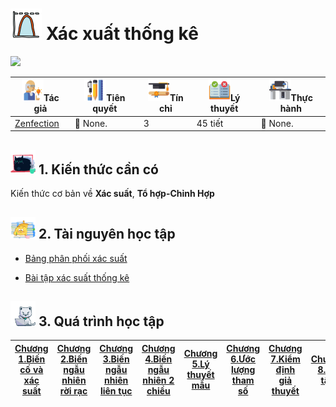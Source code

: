 # <img src="https://raw.githubusercontent.com/Zenfection/Image/master/2020/12/15-22-18-20-icons8-histogram.png" width="50"> Xác xuất thống kê

<img src="https://readme-typing-svg.herokuapp.com?font=tahoma&lines=B%E1%BA%A3ng+sau+tham+kh%E1%BA%A3o+c%E1%BB%A7a+CTU">

| <img src="https://raw.githubusercontent.com/Zenfection/Image/master/2021/07/31-17-12-38-Professor%20Male.png" title="" alt="Professor Male.png" width="35">Tác giả | <img title="" src="https://raw.githubusercontent.com/Zenfection/Image/master/2021/07/31-17-08-42-Learning%20Tools.png" alt="Learning Tools.png" width="35">Tiên quyết | <img src="https://raw.githubusercontent.com/Zenfection/Image/master/2021/07/31-17-13-24-Degree.png" title="" alt="Degree.png" width="35">Tín chỉ | <img src="https://raw.githubusercontent.com/Zenfection/Image/master/2021/07/31-17-10-10-Rage%20Room%20Rules.png" title="" alt="Rage Room Rules.png" width="35">Lý thuyết | <img src="https://raw.githubusercontent.com/Zenfection/Image/master/2021/07/31-17-11-54-Student%20Desk.png" title="" alt="Student Desk.png" width="35">Thực hành |
| ------------------------------------------------------------------------------------------------------------------------------------------------------------------ | --------------------------------------------------------------------------------------------------------------------------------------------------------------------- | ------------------------------------------------------------------------------------------------------------------------------------------------ | ------------------------------------------------------------------------------------------------------------------------------------------------------------------------ | ---------------------------------------------------------------------------------------------------------------------------------------------------------------- |
| [Zenfection](http://facebook.com/zenfection)                                                                                                                       | 🚫 None.                                                                                                                                                              | 3                                                                                                                                                | 45 tiết                                                                                                                                                                       | 🚫 None.                                                                                                                                                               |

## <img src="https://raw.githubusercontent.com/Zenfection/Image/master/2021/08/02-21-26-29-tenor.gif" width="40"> 1. Kiến thức cần có

Kiến thức cơ bản về **Xác suất**, **Tổ hợp-Chỉnh Hợp**

## <img src="https://raw.githubusercontent.com/Zenfection/Image/master/2021/08/02-21-24-49-tenor.gif" width="40"> 2. Tài nguyên học tập

- [Bảng phân phối xác suất](https://drive.google.com/file/d/1Pzfrsj89N-obvLo4Ow0KuaVWVZCWHOk0/view)

- [Bài tập xác suất thống kê](https://drive.google.com/file/d/1KgDumBXu_G4guxsCOjRwxK3nq3WRuz7e/view)

## <img src="https://raw.githubusercontent.com/Zenfection/Image/master/2021/08/02-21-41-35-tenor.gif" width="40"> 3. Quá trình học tập

| [Chương 1.Biến cố và xác suất](/toanhoc/TN010-Xac_suat_thong_ke/Tailieu/1.md) | [Chương 2.Biến ngẫu nhiên rời rạc](/toanhoc/TN010-Xac_suat_thong_ke/Tailieu/2.md) | [Chương 3.Biến ngẫu nhiên liên tục](/toanhoc/TN010-Xac_suat_thong_ke/Tailieu/3.md) | [Chương 4.Biến ngẫu nhiên 2 chiều](/toanhoc/TN010-Xac_suat_thong_ke/Tailieu/4.md) | [Chương 5.Lý thuyết mẫu](/toanhoc/TN010-Xac_suat_thong_ke/Tailieu/5.md) | [Chương 6.Ước lượng tham số](/toanhoc/TN010-Xac_suat_thong_ke/Tailieu/6.md) | [Chương 7.Kiểm định giả thuyết](/toanhoc/TN010-Xac_suat_thong_ke/Tailieu/7.md) | [Chương 8.Ôn tập](/toanhoc/TN010-Xac_suat_thong_ke/Tailieu/8.md) |
| ---------------------------- | -------------------------------- | --------------------------------- | -------------------------------- | ---------------------- | -------------------------- | ----------------------------- | --------------- |


<comment/> 
